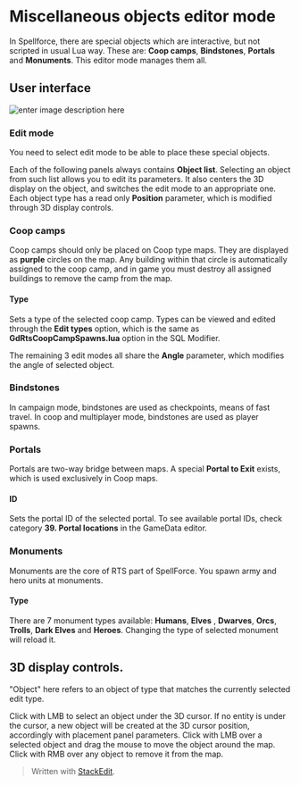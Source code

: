 # Miscellaneous objects editor mode
In Spellforce, there are special objects which are interactive, but not scripted in usual Lua way. These are: **Coop camps**, **Bindstones**, **Portals** and **Monuments**. This editor mode manages them all.

## User interface
![enter image description here](https://lh3.googleusercontent.com/bUFF0TvzeSUkONZwtgAw3wMPLR_F-MW_-zrzCr9Xek-ntmFCU9X-z-msSJFSgEcEQ4d_BSJWMaaE)
### Edit mode
You need to select edit mode to be able to place these special objects.

Each of the following panels always contains **Object list**. Selecting an object from such list allows you to edit its parameters. It also centers the 3D display on the object, and switches the edit mode to an appropriate one.
Each object type has a read only **Position** parameter, which is modified through 3D display controls.

### Coop camps
Coop camps should only be placed on Coop type maps. They are displayed as **purple** circles on the map. Any building within that circle is automatically assigned to the coop camp, and in game you must destroy all assigned buildings to remove the camp from the map.
#### Type
Sets a type of the selected coop camp. Types can be viewed and edited through the **Edit types** option, which is the same as **GdRtsCoopCampSpawns.lua** option in the SQL Modifier.

The remaining 3 edit modes all share the **Angle** parameter, which modifies the angle of selected object.
### Bindstones
In campaign mode, bindstones are used as checkpoints, means of fast travel. In coop and multiplayer mode, bindstones are used as player spawns.

### Portals
Portals are two-way bridge between maps. A special **Portal to Exit** exists, which is used exclusively in Coop maps.
#### ID
Sets the portal ID of the selected portal. To see available portal IDs, check category **39. Portal locations** in the GameData editor. 

### Monuments
Monuments are the core of RTS part of SpellForce. You spawn army and hero units at monuments.
#### Type
There are 7 monument types available: **Humans**, **Elves** , **Dwarves**, **Orcs**, **Trolls**, **Dark Elves** and **Heroes**. Changing the type of selected monument will reload it.

## 3D display controls.
"Object" here refers to an object of type that matches the currently selected edit type.

Click with LMB to select an object under the 3D cursor. If no entity is under the cursor, a new object will be created at the 3D cursor position, accordingly with placement panel parameters.
Click with LMB over a selected object and drag the mouse to move the object around the map.
Click with RMB over any object to remove it from the map.

> Written with [StackEdit](https://stackedit.io/).
<!--stackedit_data:
eyJoaXN0b3J5IjpbMTg3MjA3Mjg1NF19
-->